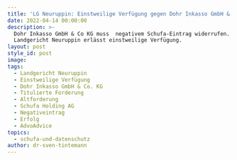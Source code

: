 ```yaml
---
title: 'LG Neuruppin: Einstweilige Verfügung gegen Dohr Inkasso GmbH & Co. KG'
date: 2022-04-14 00:00:00
description: >-
  Dohr Inkasso GmbH & Co KG muss  negativem Schufa-Eintrag widerrufen.
  Landgericht Neuruppin erlässt einstweilige Verfügung. 
layout: post
style_id: post
image:
tags:
  - Landgericht Neuruppin
  - Einstweilige Verfügung
  - Dohr Inkasso GmbH & Co. KG
  - Titulierte Forderung
  - Altforderung
  - Schufa Holding AG
  - Negativeintrag
  - Erfolg
  - AdvoAdvice
topics:
  - schufa-und-datenschutz
author: dr-sven-tintemann
---
```

